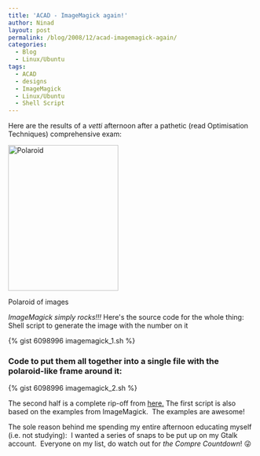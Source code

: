 ```yaml
---
title: 'ACAD - ImageMagick again!'
author: Ninad
layout: post
permalink: /blog/2008/12/acad-imagemagick-again/
categories:
  - Blog
  - Linux/Ubuntu
tags:
  - ACAD
  - designs
  - ImageMagick
  - Linux/Ubuntu
  - Shell Script
---
```

Here are the results of a *vetti* afternoon after a pathetic (read Optimisation Techniques) comprehensive exam:

<div id="attachment_324" style="width: 234px" class="wp-caption aligncenter">
  <a href="{{ site.baseurl }}/images/2011/03/poloroid_spread.gif"><img class="size-full wp-image-324" title="poloroid_spread" src="{{ site.baseurl }}/images/2011/03/poloroid_spread.gif" alt="Polaroid" width="224" height="296" /></a>

  <p class="wp-caption-text">
    Polaroid of images
  </p>
</div>

*ImageMagick simply rocks!!!* Here's the source code for the whole thing:  
Shell script to generate the image with the number on it  

{% gist 6098996 imagemagick_1.sh %}

### Code to put them all together into a single file with the polaroid-like frame around it:

{% gist 6098996 imagemagick_2.sh %}

The second half is a complete rip-off from [here.](http://www.imagemagick.org/Usage/thumbnails/ "Imagemagick Examples") The first script is also based on the examples from ImageMagick.  The examples are awesome!

The sole reason behind me spending my entire afternoon educating myself (i.e. not studying):  I wanted a series of snaps to be put up on my Gtalk account.  Everyone on my list, do watch out for *the Compre Countdown*! :stuck_out_tongue_winking_eye:
